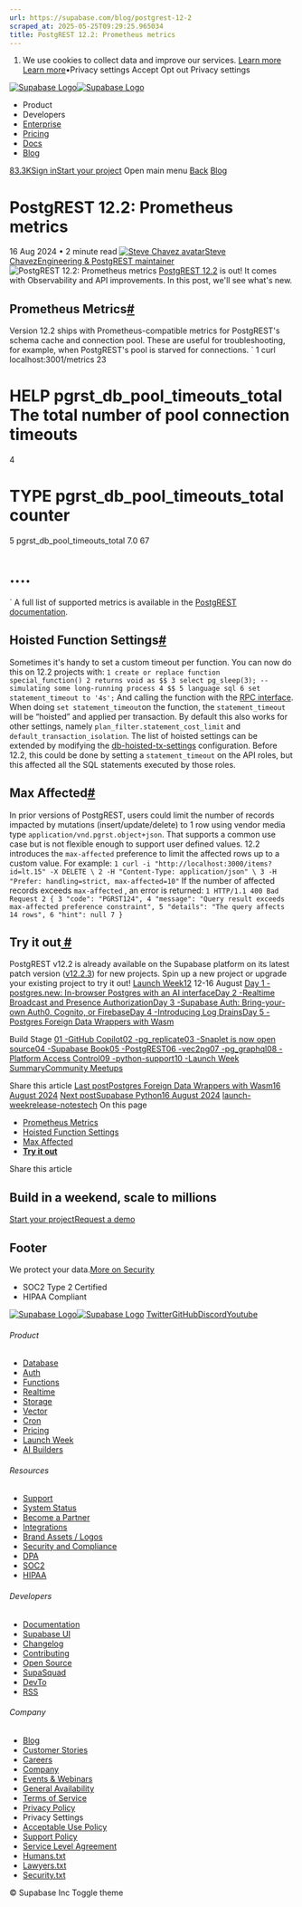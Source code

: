 ```yaml
---
url: https://supabase.com/blog/postgrest-12-2
scraped_at: 2025-05-25T09:29:25.965034
title: PostgREST 12.2: Prometheus metrics
---
```


  1. We use cookies to collect data and improve our services. [Learn more](https://supabase.com/privacy#8-cookies-and-similar-technologies-used-on-our-european-services)
[Learn more](https://supabase.com/privacy#8-cookies-and-similar-technologies-used-on-our-european-services)•Privacy settings
Accept Opt out Privacy settings


[![Supabase Logo](https://supabase.com/_next/image?url=https%3A%2F%2Ffrontend-assets.supabase.com%2Fwww%2Fd218d9190b87%2F_next%2Fstatic%2Fmedia%2Fsupabase-logo-wordmark--light.daaeffd3.png&w=256&q=75&dpl=dpl_9xPTPeSUKoDuygMmT5sPj6DB4mgG)![Supabase Logo](https://supabase.com/_next/image?url=https%3A%2F%2Ffrontend-assets.supabase.com%2Fwww%2Fd218d9190b87%2F_next%2Fstatic%2Fmedia%2Fsupabase-logo-wordmark--dark.b36ebb5f.png&w=256&q=75&dpl=dpl_9xPTPeSUKoDuygMmT5sPj6DB4mgG)](https://supabase.com/)
  * Product 
  * Developers 
  * [Enterprise](https://supabase.com/enterprise)
  * [Pricing](https://supabase.com/pricing)
  * [Docs](https://supabase.com/docs)
  * [Blog](https://supabase.com/blog)


[83.3K](https://github.com/supabase/supabase)[Sign in](https://supabase.com/dashboard)[Start your project](https://supabase.com/dashboard)
Open main menu
[Back](https://supabase.com/blog)
[Blog](https://supabase.com/blog)
# PostgREST 12.2: Prometheus metrics
16 Aug 2024
•
2 minute read
[![Steve Chavez avatar](https://supabase.com/_next/image?url=https%3A%2F%2Fgithub.com%2Fsteve-chavez.png&w=96&q=75&dpl=dpl_9xPTPeSUKoDuygMmT5sPj6DB4mgG)Steve ChavezEngineering & PostgREST maintainer](https://github.com/steve-chavez)
![PostgREST 12.2: Prometheus metrics](https://supabase.com/_next/image?url=%2Fimages%2Fblog%2Flw12%2Fday-5%2Fthumb_postgREST.png&w=3840&q=100&dpl=dpl_9xPTPeSUKoDuygMmT5sPj6DB4mgG)
[PostgREST 12.2](https://github.com/PostgREST/postgrest/releases/tag/v12.2.0) is out! It comes with Observability and API improvements. In this post, we'll see what's new.
## Prometheus Metrics[#](https://supabase.com/blog/postgrest-12-2#prometheus-metrics)
Version 12.2 ships with Prometheus-compatible metrics for PostgREST's schema cache and connection pool. These are useful for troubleshooting, for example, when PostgREST's pool is starved for connections.
`
1
curl localhost:3001/metrics
23
# HELP pgrst_db_pool_timeouts_total The total number of pool connection timeouts
4
# TYPE pgrst_db_pool_timeouts_total counter
5
pgrst_db_pool_timeouts_total 7.0
67
# ....
`
A full list of supported metrics is available in the [PostgREST documentation](https://postgrest.org/en/latest/references/observability.html#metrics).
## Hoisted Function Settings[#](https://supabase.com/blog/postgrest-12-2#hoisted-function-settings)
Sometimes it's handy to set a custom timeout per function. You can now do this on 12.2 projects with:
`
1
create or replace function special_function()
2
returns void as $$
3
 select pg_sleep(3); -- simulating some long-running process
4
$$
5
language sql
6
set statement_timeout to '4s';
`
And calling the function with the [RPC interface](https://supabase.com/docs/reference/javascript/rpc).
When doing `set statement_timeout`on the function, the `statement_timeout` will be “hoisted” and applied per transaction.
By default this also works for other settings, namely `plan_filter.statement_cost_limit` and `default_transaction_isolation`. The list of hoisted settings can be extended by modifying the [db-hoisted-tx-settings](https://postgrest.org/en/latest/references/configuration.html#db-hoisted-tx-settings) configuration.
Before 12.2, this could be done by setting a `statement_timeout` on the API roles, but this affected all the SQL statements executed by those roles.
## Max Affected[#](https://supabase.com/blog/postgrest-12-2#max-affected)
In prior versions of PostgREST, users could limit the number of records impacted by mutations (insert/update/delete) to 1 row using vendor media type `application/vnd.pgrst.object+json`. That supports a common use case but is not flexible enough to support user defined values.
12.2 introduces the `max-affected` preference to limit the affected rows up to a custom value.
For example:
`
1
curl -i "http://localhost:3000/items?id=lt.15" -X DELETE \
2
 -H "Content-Type: application/json" \
3
 -H "Prefer: handling=strict, max-affected=10"
`
If the number of affected records exceeds `max-affected` , an error is returned:
`
1
HTTP/1.1 400 Bad Request
2
{
3
  "code": "PGRST124",
4
  "message": "Query result exceeds max-affected preference constraint",
5
  "details": "The query affects 14 rows",
6
  "hint": null
7
}
`
## **Try it out**[ #](https://supabase.com/blog/postgrest-12-2#try-it-out)
PostgREST v12.2 is already available on the Supabase platform on its latest patch version ([v12.2.3](https://github.com/PostgREST/postgrest/releases/tag/v12.2.3)) for new projects. Spin up a new project or upgrade your existing project to try it out!
[Launch Week12](https://supabase.com/launch-week/12)
12-16 August
[Day 1 -postgres.new: In-browser Postgres with an AI interface](https://supabase.com/blog/postgres-new)[Day 2 -Realtime Broadcast and Presence Authorization](https://supabase.com/blog/supabase-realtime-broadcast-and-presence-authorization)[Day 3 -Supabase Auth: Bring-your-own Auth0, Cognito, or Firebase](https://supabase.com/blog/third-party-auth-mfa-phone-send-hooks)[Day 4 -Introducing Log Drains](https://supabase.com/blog/log-drains)[Day 5 -Postgres Foreign Data Wrappers with Wasm](https://supabase.com/blog/postgres-foreign-data-wrappers-with-wasm)

Build Stage
[01 -GitHub Copilot](https://supabase.com/blog/github-copilot-extension-for-vs-code)[02 -pg_replicate](https://news.ycombinator.com/item?id=41209994)[03 -Snaplet is now open source](https://supabase.com/blog/snaplet-is-now-open-source)[04 -Supabase Book](https://supabase.com/blog/supabase-book-by-david-lorenz)[05 -PostgREST](https://supabase.com/blog/postgrest-12-2)[06 -vec2pg](https://supabase.com/blog/vec2pg)[07 -pg_graphql](https://supabase.com/blog/pg-graphql-1-5-7)[08 -Platform Access Control](https://supabase.com/blog/platform-access-control)[09 -python-support](https://supabase.com/blog/python-support)[10 -Launch Week Summary](https://supabase.com/blog/launch-week-12-top-10)[Community Meetups](https://supabase.com/launch-week#meetups)

Share this article
[](https://twitter.com/intent/tweet?url=https%3A%2F%2Fsupabase.com%2Fblog%2Fpostgrest-12-2&text=PostgREST%2012.2%3A%20Prometheus%20metrics)[](https://www.linkedin.com/shareArticle?url=https%3A%2F%2Fsupabase.com%2Fblog%2Fpostgrest-12-2&text=PostgREST%2012.2%3A%20Prometheus%20metrics)[](https://news.ycombinator.com/submitlink?u=https%3A%2F%2Fsupabase.com%2Fblog%2Fpostgrest-12-2&t=PostgREST%2012.2%3A%20Prometheus%20metrics)
[Last postPostgres Foreign Data Wrappers with Wasm16 August 2024](https://supabase.com/blog/postgres-foreign-data-wrappers-with-wasm)
[Next postSupabase Python16 August 2024](https://supabase.com/blog/python-support)
[launch-week](https://supabase.com/blog/tags/launch-week)[release-notes](https://supabase.com/blog/tags/release-notes)[tech](https://supabase.com/blog/tags/tech)
On this page
  * [Prometheus Metrics](https://supabase.com/blog/postgrest-12-2#prometheus-metrics)
  * [Hoisted Function Settings](https://supabase.com/blog/postgrest-12-2#hoisted-function-settings)
  * [Max Affected](https://supabase.com/blog/postgrest-12-2#max-affected)
  * [**Try it out**](https://supabase.com/blog/postgrest-12-2#try-it-out)


Share this article
[](https://twitter.com/intent/tweet?url=https%3A%2F%2Fsupabase.com%2Fblog%2Fpostgrest-12-2&text=PostgREST%2012.2%3A%20Prometheus%20metrics)[](https://www.linkedin.com/shareArticle?url=https%3A%2F%2Fsupabase.com%2Fblog%2Fpostgrest-12-2&text=PostgREST%2012.2%3A%20Prometheus%20metrics)[](https://news.ycombinator.com/submitlink?u=https%3A%2F%2Fsupabase.com%2Fblog%2Fpostgrest-12-2&t=PostgREST%2012.2%3A%20Prometheus%20metrics)
## Build in a weekend, scale to millions
[Start your project](https://supabase.com/dashboard)[Request a demo](https://supabase.com/contact/sales)
## Footer
We protect your data.[More on Security](https://supabase.com/security)
  * SOC2 Type 2 Certified
  * HIPAA Compliant


[![Supabase Logo](https://supabase.com/_next/image?url=https%3A%2F%2Ffrontend-assets.supabase.com%2Fwww%2Fd218d9190b87%2F_next%2Fstatic%2Fmedia%2Fsupabase-logo-wordmark--light.daaeffd3.png&w=384&q=75&dpl=dpl_9xPTPeSUKoDuygMmT5sPj6DB4mgG)![Supabase Logo](https://supabase.com/_next/image?url=https%3A%2F%2Ffrontend-assets.supabase.com%2Fwww%2Fd218d9190b87%2F_next%2Fstatic%2Fmedia%2Fsupabase-logo-wordmark--dark.b36ebb5f.png&w=384&q=75&dpl=dpl_9xPTPeSUKoDuygMmT5sPj6DB4mgG)](https://supabase.com/)
[Twitter](https://twitter.com/supabase)[GitHub](https://github.com/supabase)[Discord](https://discord.supabase.com/)[Youtube](https://youtube.com/c/supabase)
###### Product
  * [Database](https://supabase.com/database)
  * [Auth](https://supabase.com/auth)
  * [Functions](https://supabase.com/edge-functions)
  * [Realtime](https://supabase.com/realtime)
  * [Storage](https://supabase.com/storage)
  * [Vector](https://supabase.com/modules/vector)
  * [Cron](https://supabase.com/modules/cron)
  * [Pricing](https://supabase.com/pricing)
  * [Launch Week](https://supabase.com/launch-week)
  * [AI Builders](https://supabase.com/solutions/ai-builders)


###### Resources
  * [Support](https://supabase.com/support)
  * [System Status](https://status.supabase.com/)
  * [Become a Partner](https://supabase.com/partners)
  * [Integrations](https://supabase.com/partners/integrations)
  * [Brand Assets / Logos](https://supabase.com/brand-assets)
  * [Security and Compliance](https://supabase.com/security)
  * [DPA](https://supabase.com/legal/dpa)
  * [SOC2](https://supabase.com/security)
  * [HIPAA](https://forms.supabase.com/hipaa2)


###### Developers
  * [Documentation](https://supabase.com/docs)
  * [Supabase UI](https://supabase.com/ui)
  * [Changelog](https://supabase.com/changelog)
  * [Contributing](https://github.com/supabase/supabase/blob/master/CONTRIBUTING.md)
  * [Open Source](https://supabase.com/open-source)
  * [SupaSquad](https://supabase.com/supasquad)
  * [DevTo](https://dev.to/supabase)
  * [RSS](https://supabase.com/rss.xml)


###### Company
  * [Blog](https://supabase.com/blog)
  * [Customer Stories](https://supabase.com/customers)
  * [Careers](https://supabase.com/careers)
  * [Company](https://supabase.com/company)
  * [Events & Webinars](https://supabase.com/events)
  * [General Availability](https://supabase.com/ga)
  * [Terms of Service](https://supabase.com/terms)
  * [Privacy Policy](https://supabase.com/privacy)
  * Privacy Settings
  * [Acceptable Use Policy](https://supabase.com/aup)
  * [Support Policy](https://supabase.com/support-policy)
  * [Service Level Agreement](https://supabase.com/sla)
  * [Humans.txt](https://supabase.com/humans.txt)
  * [Lawyers.txt](https://supabase.com/lawyers.txt)
  * [Security.txt](https://supabase.com/.well-known/security.txt)


© Supabase Inc
Toggle theme

